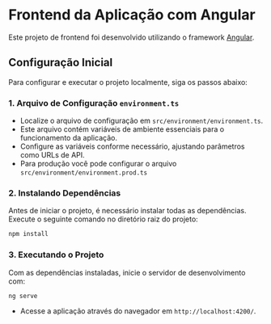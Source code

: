 # Frontend da Aplicação com Angular

Este projeto de frontend foi desenvolvido utilizando o framework [Angular](https://angular.io/).

## Configuração Inicial

Para configurar e executar o projeto localmente, siga os passos abaixo:

### 1. Arquivo de Configuração `environment.ts`

- Localize o arquivo de configuração em `src/environment/environment.ts`.
- Este arquivo contém variáveis de ambiente essenciais para o funcionamento da aplicação.
- Configure as variáveis conforme necessário, ajustando parâmetros como URLs de API.
- Para produção você pode configurar o arquivo `src/environment/environment.prod.ts`

### 2. Instalando Dependências

Antes de iniciar o projeto, é necessário instalar todas as dependências. Execute o seguinte comando no diretório raiz do projeto:

```bash
npm install
```

### 3. Executando o Projeto

Com as dependências instaladas, inicie o servidor de desenvolvimento com:

```bash
ng serve
```

- Acesse a aplicação através do navegador em `http://localhost:4200/`.
